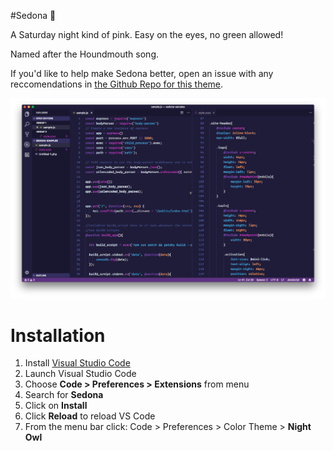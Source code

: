 #Sedona 🌃

A Saturday night kind of pink. Easy on the eyes, no green allowed!

Named after the Houndmouth song. 

If you'd like to help make Sedona better, open an issue with any reccomendations in [the Github Repo for this theme](https://github.com/interactiveRob/sedona-vscode-theme/).

![Preview](preview.png)

# Installation

1.  Install [Visual Studio Code](https://code.visualstudio.com/)
2.  Launch Visual Studio Code
3.  Choose **Code > Preferences > Extensions** from menu
4.  Search for **Sedona**
5.  Click on **Install** 
6.  Click **Reload** to reload VS Code 
7.  From the menu bar click: Code > Preferences > Color Theme > **Night Owl**
